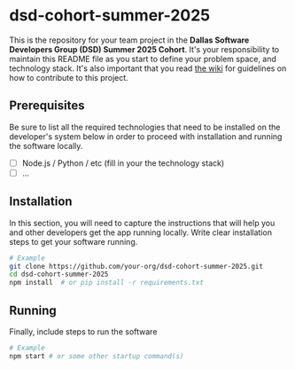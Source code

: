 # dsd-cohort-summer-2025

This is the repository for your team project in the **Dallas Software Developers Group (DSD) Summer 2025 Cohort**. It's your responsibility to maintain this README file as you start to define your problem space, and technology stack. It's also important that you read [the wiki](../..wiki) for guidelines on how to contribute to this project.

## Prerequisites

Be sure to list all the required technologies that need to be installed on the developer's system below in order to proceed with installation and running the software locally.

- [ ] Node.js / Python / etc (fill in your the technology stack)
- [ ] ...

## Installation

In this section, you will need to capture the instructions that will help you and other developers get the app running locally. Write clear installation steps to get your software running.

```bash
# Example
git clone https://github.com/your-org/dsd-cohort-summer-2025.git
cd dsd-cohort-summer-2025
npm install  # or pip install -r requirements.txt
```

## Running

Finally, include steps to run the software

```bash
# Example
npm start # or some other startup command(s)
```
